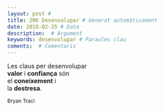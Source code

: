 ```yaml
---
layout: post #
title: 206 Desenvolupar # Generat automàticament
date: 2018-02-25 # Data
description:  # Argument
keywords: desenvolupar # Paraules clau
coments:  # Comentaris
---
```


Les claus per desenvolupar <br />
**valor** i **confiança** són <br />
el **coneixement** i <br />
la **destresa**. <br />

<small>Bryan Traci</small>
